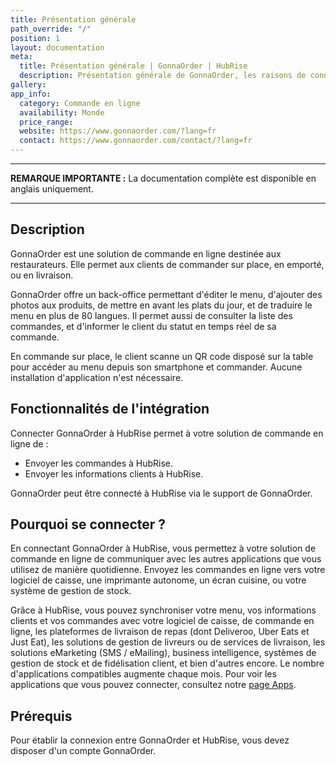 ```yaml
---
title: Présentation générale
path_override: "/"
position: 1
layout: documentation
meta:
  title: Présentation générale | GonnaOrder | HubRise
  description: Présentation générale de GonnaOrder, les raisons de connecter votre solution de commande en ligne à HubRise et fonctionnalités de l'intégration avec HubRise.
gallery: 
app_info:
  category: Commande en ligne
  availability: Monde
  price_range: 
  website: https://www.gonnaorder.com/?lang=fr
  contact: https://www.gonnaorder.com/contact/?lang=fr
---
```


---

**REMARQUE IMPORTANTE :** La documentation complète est disponible <Link to="/apps/gonnaorder" addLocalePrefix={false}>en anglais uniquement</Link>.

---

## Description

GonnaOrder est une solution de commande en ligne destinée aux restaurateurs. Elle permet aux clients de commander sur place, en emporté, ou en livraison.

GonnaOrder offre un back-office permettant d'éditer le menu, d'ajouter des photos aux produits, de mettre en avant les plats du jour, et de traduire le menu en plus de 80 langues. Il permet aussi de consulter la liste des commandes, et d'informer le client du statut en temps réel de sa commande.

En commande sur place, le client scanne un QR code disposé sur la table pour accéder au menu depuis son smartphone et commander. Aucune installation d'application n'est nécessaire.

## Fonctionnalités de l'intégration

Connecter GonnaOrder à HubRise permet à votre solution de commande en ligne de :

- Envoyer les commandes à HubRise.
- Envoyer les informations clients à HubRise.

GonnaOrder peut être connecté à HubRise via le support de GonnaOrder.

## Pourquoi se connecter ?

En connectant GonnaOrder à HubRise, vous permettez à votre solution de commande en ligne de communiquer avec les autres applications que vous utilisez de manière quotidienne. Envoyez les commandes en ligne vers votre logiciel de caisse, une imprimante autonome, un écran cuisine, ou votre système de gestion de stock.

Grâce à HubRise, vous pouvez synchroniser votre menu, vos informations clients et vos commandes avec votre logiciel de caisse, de commande en ligne, les plateformes de livraison de repas (dont Deliveroo, Uber Eats et Just Eat), les solutions de gestion de livreurs ou de services de livraison, les solutions eMarketing (SMS / eMailing), business intelligence, systèmes de gestion de stock et de fidélisation client, et bien d'autres encore. Le nombre d'applications compatibles augmente chaque mois. Pour voir les applications que vous pouvez connecter, consultez notre [page Apps](/apps).

## Prérequis

Pour établir la connexion entre GonnaOrder et HubRise, vous devez disposer d'un compte GonnaOrder.
